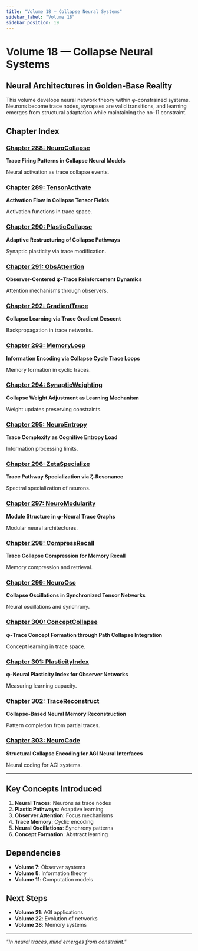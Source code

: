 ```yaml
---
title: "Volume 18 — Collapse Neural Systems"
sidebar_label: "Volume 18"
sidebar_position: 19
---
```


# Volume 18 — Collapse Neural Systems

## Neural Architectures in Golden-Base Reality

This volume develops neural network theory within φ-constrained systems. Neurons become trace nodes, synapses are valid transitions, and learning emerges from structural adaptation while maintaining the no-11 constraint.

## Chapter Index

### [Chapter 288: NeuroCollapse](./chapter-288-neuro-collapse.md)
**Trace Firing Patterns in Collapse Neural Models**

Neural activation as trace collapse events.

### [Chapter 289: TensorActivate](./chapter-289-tensor-activate.md)
**Activation Flow in Collapse Tensor Fields**

Activation functions in trace space.

### [Chapter 290: PlasticCollapse](./chapter-290-plastic-collapse.md)
**Adaptive Restructuring of Collapse Pathways**

Synaptic plasticity via trace modification.

### [Chapter 291: ObsAttention](./chapter-291-obs-attention.md)
**Observer-Centered φ-Trace Reinforcement Dynamics**

Attention mechanisms through observers.

### [Chapter 292: GradientTrace](./chapter-292-gradient-trace.md)
**Collapse Learning via Trace Gradient Descent**

Backpropagation in trace networks.

### [Chapter 293: MemoryLoop](./chapter-293-memory-loop.md)
**Information Encoding via Collapse Cycle Trace Loops**

Memory formation in cyclic traces.

### [Chapter 294: SynapticWeighting](./chapter-294-synaptic-weighting.md)
**Collapse Weight Adjustment as Learning Mechanism**

Weight updates preserving constraints.

### [Chapter 295: NeuroEntropy](./chapter-295-neuro-entropy.md)
**Trace Complexity as Cognitive Entropy Load**

Information processing limits.

### [Chapter 296: ZetaSpecialize](./chapter-296-zeta-specialize.md)
**Trace Pathway Specialization via ζ-Resonance**

Spectral specialization of neurons.

### [Chapter 297: NeuroModularity](./chapter-297-neuro-modularity.md)
**Module Structure in φ-Neural Trace Graphs**

Modular neural architectures.

### [Chapter 298: CompressRecall](./chapter-298-compress-recall.md)
**Trace Collapse Compression for Memory Recall**

Memory compression and retrieval.

### [Chapter 299: NeuroOsc](./chapter-299-neuro-osc.md)
**Collapse Oscillations in Synchronized Tensor Networks**

Neural oscillations and synchrony.

### [Chapter 300: ConceptCollapse](./chapter-300-concept-collapse.md)
**φ-Trace Concept Formation through Path Collapse Integration**

Concept learning in trace space.

### [Chapter 301: PlasticityIndex](./chapter-301-plasticity-index.md)
**φ-Neural Plasticity Index for Observer Networks**

Measuring learning capacity.

### [Chapter 302: TraceReconstruct](./chapter-302-trace-reconstruct.md)
**Collapse-Based Neural Memory Reconstruction**

Pattern completion from partial traces.

### [Chapter 303: NeuroCode](./chapter-303-neuro-code.md)
**Structural Collapse Encoding for AGI Neural Interfaces**

Neural coding for AGI systems.

---

## Key Concepts Introduced

1. **Neural Traces**: Neurons as trace nodes
2. **Plastic Pathways**: Adaptive learning
3. **Observer Attention**: Focus mechanisms
4. **Trace Memory**: Cyclic encoding
5. **Neural Oscillations**: Synchrony patterns
6. **Concept Formation**: Abstract learning

## Dependencies

- **Volume 7**: Observer systems
- **Volume 8**: Information theory
- **Volume 11**: Computation models

## Next Steps

- **Volume 21**: AGI applications
- **Volume 22**: Evolution of networks
- **Volume 28**: Memory systems

---

*"In neural traces, mind emerges from constraint."*